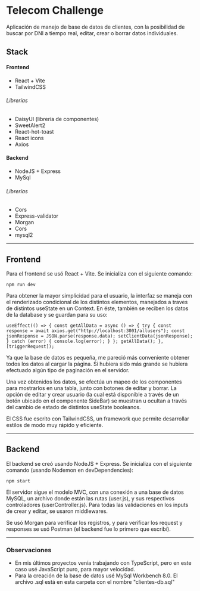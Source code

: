 # Telecom Challenge

Aplicación de manejo de base de datos de clientes, con la posibilidad de buscar por DNI a tiempo real, editar, crear o borrar datos individuales.

## Stack

#### Frontend

* React + Vite
* TailwindCSS

###### Librerías
* DaisyUI (librería de componentes)
* SweetAlert2
* React-hot-toast
* React icons
* Axios


#### Backend

* NodeJS + Express
* MySql

###### Librerías
* Cors
* Express-validator
* Morgan
* Cors
* mysql2

---

## Frontend

Para el frontend se usó React + Vite. Se inicializa con el siguiente comando: 

`npm run dev`

Para obtener la mayor simplicidad para el usuario, la interfaz se maneja con el renderizado condicional de los distintos elementos, manejados a traves de distintos useState en un Context. En éste, también se reciben los datos de la database y se guardan para su uso:

`useEffect(() => {
  const getAllData = async () => {
    try {
      const response = await axios.get("http://localhost:3001/allusers");
      const jsonResponse = JSON.parse(response.data);
      setClientData(jsonResponse);
    } catch (error) {
      console.log(error);
    }
  };
  getAllData();
  }, [triggerRequest]);`

Ya que la base de datos es pequeña, me pareció más conveniente obtener todos los datos al cargar la página. Si hubiera sido más grande se hubiera efectuado algún tipo de paginación en el servidor.

Una vez obtenidos los datos, se efectúa un mapeo de los componentes para mostrarlos en una tabla, junto con botones de editar y borrar. La opción de editar y crear usuario (la cual está disponible a través de un botón ubicado en el componente SideBar) se muestran u ocultan a través del cambio de estado de distintos useState booleanos.

El CSS fue escrito con TailwindCSS, un framework que permite desarrollar estilos de modo muy rápido y eficiente.

---

## Backend

El backend se creó usando NodeJS + Express. Se inicializa con el siguiente comando (usando Nodemon en devDependencies): 

`npm start`

El servidor sigue el modelo MVC, con una conexión a una base de datos MySQL, un archivo donde están las rutas (user.js), y sus respectivos controladores (userController.js). Para todas las validaciones en los inputs de crear y editar, se usaron middlewares.

Se usó Morgan para verificar los registros, y para verificar los request y responses se usó Postman (el backend fue lo primero que escribí).

---

### Observaciones

* En mis últimos proyectos venía trabajando con TypeScript, pero en este caso usé JavaScript puro, para mayor velocidad.
* Para la creación de la base de datos usé MySql Workbench 8.0. El archivo .sql está en esta carpeta con el nombre "clientes-db.sql"


  
